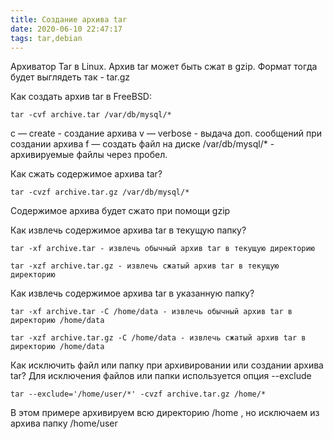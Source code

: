 ```yaml
---
title: Создание архива tar
date: 2020-06-10 22:47:17
tags: tar,debian 
---
```



Архиватор Tar в Linux.
Архив tar может быть сжат в gzip. Формат тогда будет выглядеть так - tar.gz

Как создать архив tar в FreeBSD:

    tar -cvf archive.tar /var/db/mysql/*

c — create - создание архива
v — verbose - выдача доп. сообщений при создании архива
f — создать файл на диске
/var/db/mysql/* - архивируемые файлы через пробел.

Как сжать содержимое архива tar?

    tar -cvzf archive.tar.gz /var/db/mysql/*

Содержимое архива будет сжато при помощи gzip

Как извлечь содержимое архива tar в текущую папку?

    tar -xf archive.tar - извлечь обычный архив tar в текущую директорию

    tar -xzf archive.tar.gz - извлечь сжатый архив tar в текущую директорию

Как извлечь содержимое архива tar в указанную папку?

    tar -xf archive.tar -C /home/data - извлечь обычный архив tar в директорию /home/data

    tar -xzf archive.tar.gz -C /home/data - извлечь сжатый архив tar в директорию /home/data

Как исключить файл или папку при архивировании или создании архива tar?
Для исключения файлов или папки используется опция --exclude

    tar --exclude='/home/user/*' -cvzf archive.tar.gz /home/*

В этом примере архивируем всю директорию /home , но исключаем из архива папку /home/user

